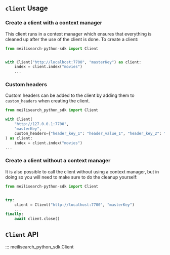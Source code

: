 ## `client` Usage

### Create a client with a context manager

This client runs in a context manager which ensures that everything is cleaned up after the use of
the client is done. To create a client:

```py
from meilisearch-python-sdk import Client


with Client("http://localhost:7700", "masterKey") as client:
    index = client.index("movies")
    ...
```

### Custom headers

Custom headers can be added to the client by adding them to `custom_headers` when creating the
client.

```py
from meilisearch_python_sdk import Client

with Client(
    "http://127.0.0.1:7700",
    "masterKey",
    custom_headers={"header_key_1": "header_value_1", "header_key_2": "header_value_2"}
) as client:
    index = client.index("movies")
...
```

### Create a client without a context manager

It is also possible to call the client without using a context manager, but in doing so you will
need to make sure to do the cleanup yourself:

```py
from meilisearch-python-sdk import Client


try:
    client = Client("http://localhost:7700", "masterKey")
    ...
finally:
    await client.close()

```

## `Client` API

::: meilisearch_python_sdk.Client
